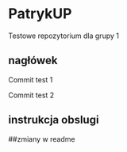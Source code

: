# PatrykUP
Testowe repozytorium dla grupy 1 

## nagłówek

Commit test 1

Commit test 2 

## instrukcja obslugi

##zmiany w readme 

